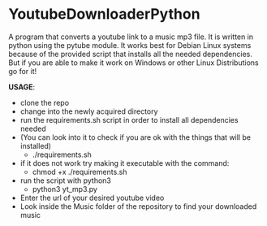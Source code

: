 # YoutubeDownloaderPython

A program that converts a youtube link to a music mp3 file. It is written in python using the pytube module. It works best for Debian Linux systems because of the provided script that installs all the needed dependencies. But if you are able to make it work on Windows or other Linux Distributions go for it!

**USAGE**:
- clone the repo
- change into the newly acquired directory
- run the requirements.sh script in order to install all dependencies needed
- (You can look into it to check if you are ok with the things that  will be installed)
    - ./requirements.sh
- if it does not work try making it executable with the command:
    - chmod +x ./requirements.sh
- run the script with python3 
    - python3 yt_mp3.py
- Enter the url of your desired youtube video
- Look inside the Music folder of the repository to find your downloaded music